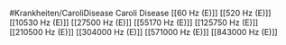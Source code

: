 #Krankheiten/CaroliDisease
Caroli Disease
[[60 Hz (E)]]
[[520 Hz (E)]]
[[10530 Hz (E)]]
[[27500 Hz (E)]]
[[55170 Hz (E)]]
[[125750 Hz (E)]]
[[210500 Hz (E)]]
[[304000 Hz (E)]]
[[571000 Hz (E)]]
[[843000 Hz (E)]]